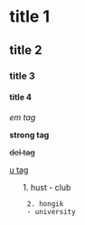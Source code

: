 # title 1

## title 2

### title 3

#### title 4

<em> em tag </em>

<strong> strong tag </strong>

<del> del tag </del>

<u> u tag </u>

<ol> 1. hust 
     - club 
     
     2. hongik
     - university 
</ol>
